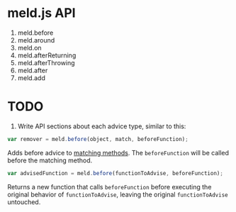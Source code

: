 # meld.js API

1. meld.before
1. meld.around
1. meld.on
1. meld.afterReturning
1. meld.afterThrowing
1. meld.after
1. meld.add

# TODO

1. Write API sections about each advice type, similar to this:

```js
var remover = meld.before(object, match, beforeFunction);
```

Adds before advice to [matching methods](#matching-method-names).  The `beforeFunction` will be called before the matching method.

```js
var advisedFunction = meld.before(functionToAdvise, beforeFunction);
```

Returns a new function that calls `beforeFunction` before executing the original behavior of `functionToAdvise`, leaving the original `functionToAdvise` untouched.

